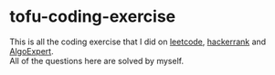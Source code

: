 # tofu-coding-exercise

This is all the coding exercise that I did on [leetcode](https://leetcode.com), [hackerrank](https://www.hackerrank.com) and [AlgoExpert](https://www.algoexpert.io/).  
All of the questions here are solved by myself.
